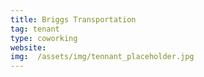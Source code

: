 ```yaml
---
title: Briggs Transportation
tag: tenant
type: coworking
website: 
img:  /assets/img/tennant_placeholder.jpg
---
```



